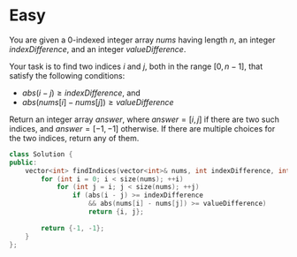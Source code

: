 # Easy

You are given a 0-indexed integer array $nums$ having length $n$, an integer $indexDifference$, and an integer $valueDifference$.

Your task is to find two indices $i$ and $j$, both in the range $[0, n - 1]$, that satisfy the following conditions:

- $abs(i - j) \geq indexDifference$, and
- $abs(nums[i] - nums[j]) \geq valueDifference$

Return an integer array $answer$, where $answer = [i, j]$ if there are two such indices, and $answer = [-1, -1]$ otherwise. If there are multiple choices for the two indices, return any of them.

```cpp
class Solution {
public:
    vector<int> findIndices(vector<int>& nums, int indexDifference, int valueDifference) {
        for (int i = 0; i < size(nums); ++i)
            for (int j = i; j < size(nums); ++j)
                if (abs(i - j) >= indexDifference 
                    && abs(nums[i] - nums[j]) >= valueDifference)
                    return {i, j};
        
        return {-1, -1};
    }
};
```
